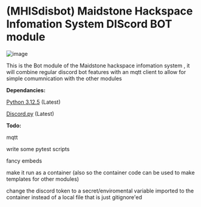 # (MHISdisbot) Maidstone Hackspace Infomation System DIScord BOT module
![image](https://github.com/user-attachments/assets/ddddfc99-50ec-4f26-9985-b95485383bda)

This is the Bot module of the Maidstone hackspace infomation system , it will combine regular discord bot features with an mqtt client to allow for simple comumnication with the other modules 
 

**Dependancies:**

[Python 3.12.5](https://www.python.org/downloads/release/python-3125/) (Latest)

[Discord.py](https://pypi.org/project/discord.py/) (Latest)


**Todo:**

mqtt 

write some pytest scripts

fancy embeds

make it run as a container (also so the container code can be used to make templates for other modules)

change the discord token to a secret/enviromental variable imported to the container instead of a local file that is just gitignore'ed
